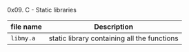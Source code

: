 0x09. C - Static libraries

| file name | Description |
|-----------|-------------|
| `libmy.a` | static library containing all the functions |
